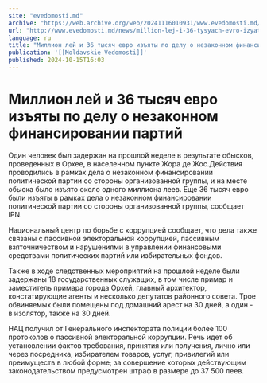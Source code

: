 ```yaml
---
site: "evedomosti.md"
archive: "https://web.archive.org/web/20241116010931/www.evedomosti.md/news/million-lej-i-36-tysyach-evro-izyaty-po-delu-o-nezakonnom-fi"
url: "http://www.evedomosti.md/news/million-lej-i-36-tysyach-evro-izyaty-po-delu-o-nezakonnom-fi"
language: ru
title: "Миллион лей и 36 тысяч евро изъяты по делу о незаконном финансировании партий"
publication: '[[Moldavskie Vedomosti]]'
published: 2024-10-15T16:03
---
```


# Миллион лей и 36 тысяч евро изъяты по делу о незаконном финансировании партий

Один человек был задержан на прошлой неделе в результате обысков, проведенных в Орхее, в населенном пункте Жора де Жос.Действия проводились в рамках дела о незаконном финансировании политической партии со стороны организованной группы, и на месте обыска было изъято около одного миллиона леев. Еще 36 тысяч евро были изъяты в рамках дела о незаконном финансировании политической партии со стороны организованной группы, сообщает IPN.

Национальный центр по борьбе с коррупцией сообщает, что дела также связаны с пассивной электоральной коррупцией, пассивным взяточничеством и нарушениями в управлении финансовыми средствами политических партий или избирательных фондов.

Также в ходе следственных мероприятий на прошлой неделе были задержаны 18 государственных служащих, в том числе примар и заместитель примара города Орхей, главный архитектор, констатирующие агенты и несколько депутатов районного совета. Трое обвиняемых были помещены под домашний арест на 30 дней, а один - в изолятор, также на 30 дней.

НАЦ получил от Генерального инспектората полиции более 100 протоколов о пассивной электоральной коррупции. Речь идет об установлении фактов требования, принятия или получения, лично или через посредника, избирателем товаров, услуг, привилегий или преимуществ в любой форме; за совершение которых действующим законодательством предусмотрен штраф в размере до 37 500 леев.